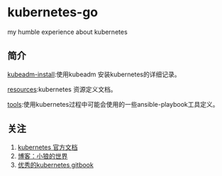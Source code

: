 # kubernetes-go
my humble experience about kubernetes 

## 简介

[kubeadm-install](./kubeadm-install):使用kubeadm 安装kubernetes的详细记录。

[resources](./resources):kubernetes 资源定义文档。

[tools](./tools):使用kubernetes过程中可能会使用的一些ansible-playbook工具定义。

## 关注

1. [kubernetes 官方文档](https://kubernetes.io/docs/home/?path=browse)
2. [ 博客：小狼的世界](https://www.cnblogs.com/cocowool/category/1272795.html)
2. [优秀的kubernetes gitbook](https://jimmysong.io/kubernetes-handbook/practice/master-installation.html)
